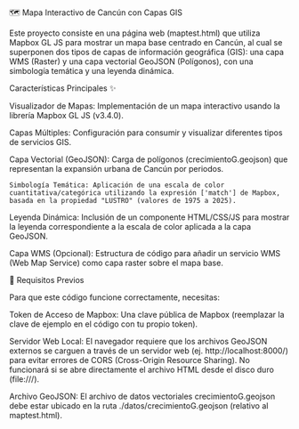 🗺️ Mapa Interactivo de Cancún con Capas GIS

Este proyecto consiste en una página web (maptest.html) que utiliza Mapbox GL JS para mostrar un mapa base centrado en Cancún, al cual se superponen dos tipos de capas de información geográfica (GIS): una capa WMS (Raster) y una capa vectorial GeoJSON (Polígonos), con una simbología temática y una leyenda dinámica.

Características Principales ✨

Visualizador de Mapas: Implementación de un mapa interactivo usando la librería Mapbox GL JS (v3.4.0).

Capas Múltiples: Configuración para consumir y visualizar diferentes tipos de servicios GIS.

Capa Vectorial (GeoJSON): Carga de polígonos (crecimientoG.geojson) que representan la expansión urbana de Cancún por periodos.

    Simbología Temática: Aplicación de una escala de color cuantitativa/categórica utilizando la expresión ['match'] de Mapbox, basada en la propiedad "LUSTRO" (valores de 1975 a 2025).

Leyenda Dinámica: Inclusión de un componente HTML/CSS/JS para mostrar la leyenda correspondiente a la escala de color aplicada a la capa GeoJSON.

Capa WMS (Opcional): Estructura de código para añadir un servicio WMS (Web Map Service) como capa raster sobre el mapa base.

🚀 Requisitos Previos

Para que este código funcione correctamente, necesitas:

Token de Acceso de Mapbox: Una clave pública de Mapbox (reemplazar la clave de ejemplo en el código con tu propio token).

Servidor Web Local: El navegador requiere que los archivos GeoJSON externos se carguen a través de un servidor web (ej. http://localhost:8000/) para evitar errores de CORS (Cross-Origin Resource Sharing). No funcionará si se abre directamente el archivo HTML desde el disco duro (file:///).

Archivo GeoJSON: El archivo de datos vectoriales crecimientoG.geojson debe estar ubicado en la ruta ./datos/crecimientoG.geojson (relativo al maptest.html).
